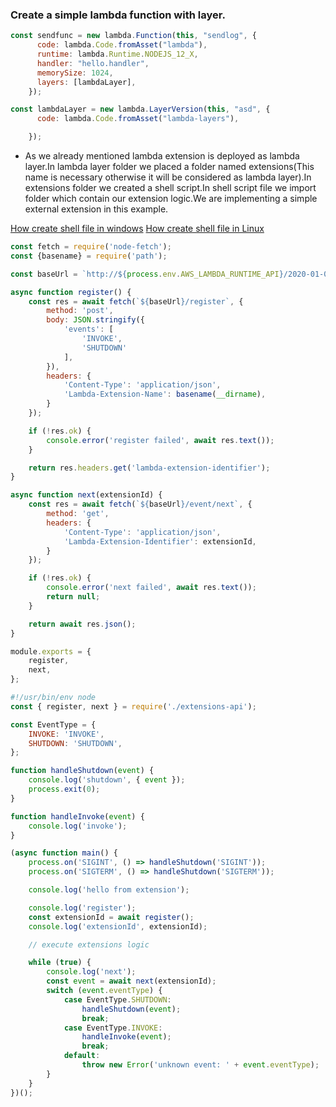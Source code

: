 ### Create a simple lambda function with layer.

```javascript
const sendfunc = new lambda.Function(this, "sendlog", {
      code: lambda.Code.fromAsset("lambda"),
      runtime: lambda.Runtime.NODEJS_12_X,
      handler: "hello.handler",
      memorySize: 1024,
      layers: [lambdaLayer],
    });
```

```javascript
const lambdaLayer = new lambda.LayerVersion(this, "asd", {
      code: lambda.Code.fromAsset("lambda-layers"),

    });
```
* As we already mentioned lambda extension is deployed as lambda layer.In lambda layer folder we placed a folder named extensions(This name is necessary otherwise it will be considered as lambda layer).In extensions folder we created a shell script.In shell script file we import folder which contain our extension logic.We are implementing a simple external extension in this example.

[How create shell file in windows](https://www.youtube.com/watch?v=0Dv94qlpmd4&ab_channel=Tutplus24)
[How create shell file in Linux](https://www.youtube.com/watch?v=eiBVlxxu3so&ab_channel=KrisOcchipinti)

```javascript
const fetch = require('node-fetch');
const {basename} = require('path');

const baseUrl = `http://${process.env.AWS_LAMBDA_RUNTIME_API}/2020-01-01/extension`;

async function register() {
    const res = await fetch(`${baseUrl}/register`, {
        method: 'post',
        body: JSON.stringify({
            'events': [
                'INVOKE',
                'SHUTDOWN'
            ],
        }),
        headers: {
            'Content-Type': 'application/json',
            'Lambda-Extension-Name': basename(__dirname),
        }
    });

    if (!res.ok) {
        console.error('register failed', await res.text());
    }

    return res.headers.get('lambda-extension-identifier');
}

async function next(extensionId) {
    const res = await fetch(`${baseUrl}/event/next`, {
        method: 'get',
        headers: {
            'Content-Type': 'application/json',
            'Lambda-Extension-Identifier': extensionId,
        }
    });

    if (!res.ok) {
        console.error('next failed', await res.text());
        return null;
    }

    return await res.json();
}

module.exports = {
    register,
    next,
};
```
```javascript
#!/usr/bin/env node
const { register, next } = require('./extensions-api');

const EventType = {
    INVOKE: 'INVOKE',
    SHUTDOWN: 'SHUTDOWN',
};

function handleShutdown(event) {
    console.log('shutdown', { event });
    process.exit(0);
}

function handleInvoke(event) {
    console.log('invoke');
}

(async function main() {
    process.on('SIGINT', () => handleShutdown('SIGINT'));
    process.on('SIGTERM', () => handleShutdown('SIGTERM'));

    console.log('hello from extension');

    console.log('register');
    const extensionId = await register();
    console.log('extensionId', extensionId);

    // execute extensions logic

    while (true) {
        console.log('next');
        const event = await next(extensionId);
        switch (event.eventType) {
            case EventType.SHUTDOWN:
                handleShutdown(event);
                break;
            case EventType.INVOKE:
                handleInvoke(event);
                break;
            default:
                throw new Error('unknown event: ' + event.eventType);
        }
    }
})();

```